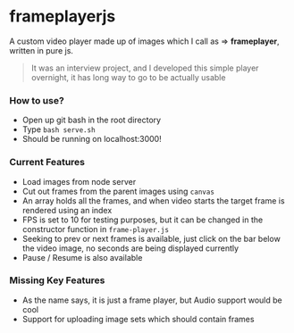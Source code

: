 # frameplayerjs

 A custom video player made up of images which I call as => **frameplayer**, written in pure js. 

> It was an interview project, and I developed this simple player overnight, it has long way to go to be actually usable

### How to use?
- Open up git bash in the root directory
- Type `bash serve.sh`
- Should be running on localhost:3000!

### Current Features
- Load images from node server
- Cut out frames from the parent images using `canvas`
- An array holds all the frames, and when video starts the target frame is rendered using an index
- FPS is set to 10 for testing purposes, but it can be changed in the constructor function in `frame-player.js` 
- Seeking to prev or next frames is available, just click on the bar below the video image, no seconds are being displayed currently
- Pause / Resume is also available

### Missing Key Features
- As the name says, it is just a frame player, but Audio support would be cool
- Support for uploading image sets which should contain frames
